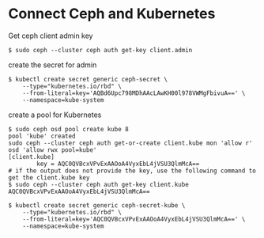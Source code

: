 # Connect Ceph and Kubernetes

Get ceph client admin key
```shell
$ sudo ceph --cluster ceph auth get-key client.admin
```

create the secret for admin
```shell
$ kubectl create secret generic ceph-secret \
    --type="kubernetes.io/rbd" \
    --from-literal=key='AQBd6Upc798MDhAAcLAwKH00l978VWMgFbivuA==' \
    --namespace=kube-system
```


create a pool for Kubernetes
```shell
$ sudo ceph osd pool create kube 8
pool 'kube' created
sudo ceph --cluster ceph auth get-or-create client.kube mon 'allow r' osd 'allow rwx pool=kube'
[client.kube]
        key = AQC0QVBcxVPvExAAOoA4VyxEbL4jVSU3QlmMcA==
# if the output does not provide the key, use the following command to get the client.kube key
$ sudo ceph --cluster ceph auth get-key client.kube
AQC0QVBcxVPvExAAOoA4VyxEbL4jVSU3QlmMcA==
```

```shell
$ kubectl create secret generic ceph-secret-kube \
    --type="kubernetes.io/rbd" \
    --from-literal=key='AQC0QVBcxVPvExAAOoA4VyxEbL4jVSU3QlmMcA==' \
    --namespace=kube-system
```